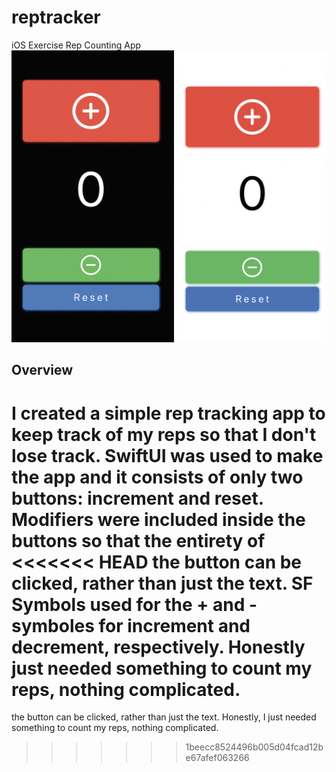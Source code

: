 # reptracker
iOS Exercise Rep Counting App
<img src="img/reptracker_1.png">

## Overview
I created a simple rep tracking app to keep track of my reps so that I don't lose track. SwiftUI was used to make the app
and it consists of only two buttons: increment and reset. Modifiers were included inside the buttons so that the entirety of
<<<<<<< HEAD
the button can be clicked, rather than just the text. SF Symbols used for the + and - symboles for increment and decrement, respectively. Honestly just needed something to count my reps, nothing complicated.
=======
the button can be clicked, rather than just the text. Honestly, I just needed something to count my reps, nothing complicated.
>>>>>>> 1beecc8524496b005d04fcad12be67afef063266
